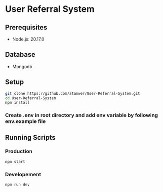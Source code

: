 # User Referral System

## Prerequisites

- Node.js: 20.17.0

## Database

- Mongodb

## Setup

```bash
git clone https://github.com/atanwer/User-Referral-System.git
cd User-Referral-System
npm install
```

### Create .env in root directory and add env variable by following env.example file

## Running Scripts

### Production

```bash
npm start
```

### Developement

```bash
npm run dev
```
